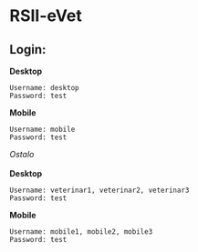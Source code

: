 # RSII-eVet


## Login:
**Desktop**<br/>
```
Username: desktop
Password: test
```

**Mobile**<br/>
```
Username: mobile
Password: test
```


*Ostalo*<br/><br/>
**Desktop**<br/>
```
Username: veterinar1, veterinar2, veterinar3
Password: test
```

**Mobile**<br/>
```
Username: mobile1, mobile2, mobile3
Password: test
```


